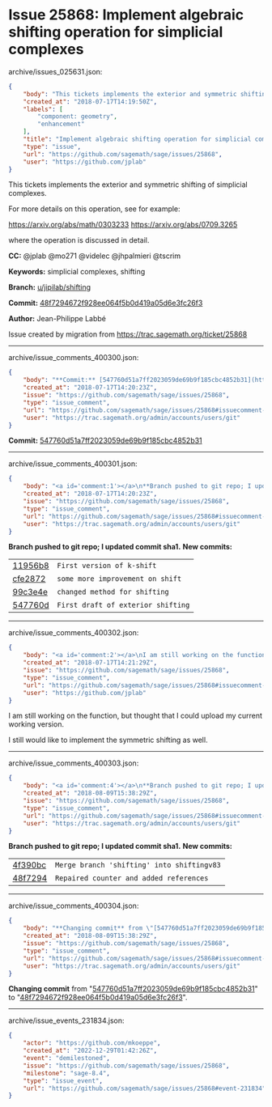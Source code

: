 # Issue 25868: Implement algebraic shifting operation for simplicial complexes

archive/issues_025631.json:
```json
{
    "body": "This tickets implements the exterior and symmetric shifting of simplicial complexes.\n\nFor more details on this operation, see for example:\n\nhttps://arxiv.org/abs/math/0303233\nhttps://arxiv.org/abs/0709.3265\n\nwhere the operation is discussed in detail.\n\n**CC:**  @jplab @mo271 @videlec @jhpalmieri @tscrim\n\n**Keywords:** simplicial complexes, shifting\n\n**Branch:** [u/jipilab/shifting](https://github.com/sagemath/sagetrac-mirror/tree/u/jipilab/shifting)\n\n**Commit:** [48f7294672f928ee064f5b0d419a05d6e3fc26f3](https://github.com/sagemath/sagetrac-mirror/commit/48f7294672f928ee064f5b0d419a05d6e3fc26f3)\n\n**Author:** Jean-Philippe Labb\u00e9\n\nIssue created by migration from https://trac.sagemath.org/ticket/25868\n\n",
    "created_at": "2018-07-17T14:19:50Z",
    "labels": [
        "component: geometry",
        "enhancement"
    ],
    "title": "Implement algebraic shifting operation for simplicial complexes",
    "type": "issue",
    "url": "https://github.com/sagemath/sage/issues/25868",
    "user": "https://github.com/jplab"
}
```
This tickets implements the exterior and symmetric shifting of simplicial complexes.

For more details on this operation, see for example:

https://arxiv.org/abs/math/0303233
https://arxiv.org/abs/0709.3265

where the operation is discussed in detail.

**CC:**  @jplab @mo271 @videlec @jhpalmieri @tscrim

**Keywords:** simplicial complexes, shifting

**Branch:** [u/jipilab/shifting](https://github.com/sagemath/sagetrac-mirror/tree/u/jipilab/shifting)

**Commit:** [48f7294672f928ee064f5b0d419a05d6e3fc26f3](https://github.com/sagemath/sagetrac-mirror/commit/48f7294672f928ee064f5b0d419a05d6e3fc26f3)

**Author:** Jean-Philippe Labbé

Issue created by migration from https://trac.sagemath.org/ticket/25868





---

archive/issue_comments_400300.json:
```json
{
    "body": "**Commit:** [547760d51a7ff2023059de69b9f185cbc4852b31](https://github.com/sagemath/sagetrac-mirror/commit/547760d51a7ff2023059de69b9f185cbc4852b31)",
    "created_at": "2018-07-17T14:20:23Z",
    "issue": "https://github.com/sagemath/sage/issues/25868",
    "type": "issue_comment",
    "url": "https://github.com/sagemath/sage/issues/25868#issuecomment-400300",
    "user": "https://trac.sagemath.org/admin/accounts/users/git"
}
```

**Commit:** [547760d51a7ff2023059de69b9f185cbc4852b31](https://github.com/sagemath/sagetrac-mirror/commit/547760d51a7ff2023059de69b9f185cbc4852b31)



---

archive/issue_comments_400301.json:
```json
{
    "body": "<a id='comment:1'></a>\n**Branch pushed to git repo; I updated commit sha1.** **New commits:**\n<table><tr><td><a href=\"https://github.com/sagemath/sagetrac-mirror/commit/11956b877acf281344d30b50db7982d812a92e59\">11956b8</a></td><td><code>First version of k-shift</code></td></tr><tr><td><a href=\"https://github.com/sagemath/sagetrac-mirror/commit/cfe2872a2133049fb734e76798a29b174dc433a8\">cfe2872</a></td><td><code>some more improvement on shift</code></td></tr><tr><td><a href=\"https://github.com/sagemath/sagetrac-mirror/commit/99c3e4e44f957bcafd937b4dc7436dc5b3db73bd\">99c3e4e</a></td><td><code>changed method for shifting</code></td></tr><tr><td><a href=\"https://github.com/sagemath/sagetrac-mirror/commit/547760d51a7ff2023059de69b9f185cbc4852b31\">547760d</a></td><td><code>First draft of exterior shifting</code></td></tr></table>\n",
    "created_at": "2018-07-17T14:20:23Z",
    "issue": "https://github.com/sagemath/sage/issues/25868",
    "type": "issue_comment",
    "url": "https://github.com/sagemath/sage/issues/25868#issuecomment-400301",
    "user": "https://trac.sagemath.org/admin/accounts/users/git"
}
```

<a id='comment:1'></a>
**Branch pushed to git repo; I updated commit sha1.** **New commits:**
<table><tr><td><a href="https://github.com/sagemath/sagetrac-mirror/commit/11956b877acf281344d30b50db7982d812a92e59">11956b8</a></td><td><code>First version of k-shift</code></td></tr><tr><td><a href="https://github.com/sagemath/sagetrac-mirror/commit/cfe2872a2133049fb734e76798a29b174dc433a8">cfe2872</a></td><td><code>some more improvement on shift</code></td></tr><tr><td><a href="https://github.com/sagemath/sagetrac-mirror/commit/99c3e4e44f957bcafd937b4dc7436dc5b3db73bd">99c3e4e</a></td><td><code>changed method for shifting</code></td></tr><tr><td><a href="https://github.com/sagemath/sagetrac-mirror/commit/547760d51a7ff2023059de69b9f185cbc4852b31">547760d</a></td><td><code>First draft of exterior shifting</code></td></tr></table>




---

archive/issue_comments_400302.json:
```json
{
    "body": "<a id='comment:2'></a>\nI am still working on the function, but thought that I could upload my current working version.\n\nI still would like to implement the symmetric shifting as well.",
    "created_at": "2018-07-17T14:21:29Z",
    "issue": "https://github.com/sagemath/sage/issues/25868",
    "type": "issue_comment",
    "url": "https://github.com/sagemath/sage/issues/25868#issuecomment-400302",
    "user": "https://github.com/jplab"
}
```

<a id='comment:2'></a>
I am still working on the function, but thought that I could upload my current working version.

I still would like to implement the symmetric shifting as well.



---

archive/issue_comments_400303.json:
```json
{
    "body": "<a id='comment:4'></a>\n**Branch pushed to git repo; I updated commit sha1.** **New commits:**\n<table><tr><td><a href=\"https://github.com/sagemath/sagetrac-mirror/commit/4f390bc7d31e627ddf49a539cf4c117d81abe650\">4f390bc</a></td><td><code>Merge branch 'shifting' into shiftingv83</code></td></tr><tr><td><a href=\"https://github.com/sagemath/sagetrac-mirror/commit/48f7294672f928ee064f5b0d419a05d6e3fc26f3\">48f7294</a></td><td><code>Repaired counter and added references</code></td></tr></table>\n",
    "created_at": "2018-08-09T15:38:29Z",
    "issue": "https://github.com/sagemath/sage/issues/25868",
    "type": "issue_comment",
    "url": "https://github.com/sagemath/sage/issues/25868#issuecomment-400303",
    "user": "https://trac.sagemath.org/admin/accounts/users/git"
}
```

<a id='comment:4'></a>
**Branch pushed to git repo; I updated commit sha1.** **New commits:**
<table><tr><td><a href="https://github.com/sagemath/sagetrac-mirror/commit/4f390bc7d31e627ddf49a539cf4c117d81abe650">4f390bc</a></td><td><code>Merge branch 'shifting' into shiftingv83</code></td></tr><tr><td><a href="https://github.com/sagemath/sagetrac-mirror/commit/48f7294672f928ee064f5b0d419a05d6e3fc26f3">48f7294</a></td><td><code>Repaired counter and added references</code></td></tr></table>




---

archive/issue_comments_400304.json:
```json
{
    "body": "**Changing commit** from \"[547760d51a7ff2023059de69b9f185cbc4852b31](https://github.com/sagemath/sagetrac-mirror/commit/547760d51a7ff2023059de69b9f185cbc4852b31)\" to \"[48f7294672f928ee064f5b0d419a05d6e3fc26f3](https://github.com/sagemath/sagetrac-mirror/commit/48f7294672f928ee064f5b0d419a05d6e3fc26f3)\".",
    "created_at": "2018-08-09T15:38:29Z",
    "issue": "https://github.com/sagemath/sage/issues/25868",
    "type": "issue_comment",
    "url": "https://github.com/sagemath/sage/issues/25868#issuecomment-400304",
    "user": "https://trac.sagemath.org/admin/accounts/users/git"
}
```

**Changing commit** from "[547760d51a7ff2023059de69b9f185cbc4852b31](https://github.com/sagemath/sagetrac-mirror/commit/547760d51a7ff2023059de69b9f185cbc4852b31)" to "[48f7294672f928ee064f5b0d419a05d6e3fc26f3](https://github.com/sagemath/sagetrac-mirror/commit/48f7294672f928ee064f5b0d419a05d6e3fc26f3)".



---

archive/issue_events_231834.json:
```json
{
    "actor": "https://github.com/mkoeppe",
    "created_at": "2022-12-29T01:42:26Z",
    "event": "demilestoned",
    "issue": "https://github.com/sagemath/sage/issues/25868",
    "milestone": "sage-8.4",
    "type": "issue_event",
    "url": "https://github.com/sagemath/sage/issues/25868#event-231834"
}
```

